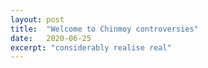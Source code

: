 ```yaml
---
layout: post
title:  "Welcome to Chinmoy controversies"
date:   2020-06-25
excerpt: "considerably realise real"
---
```

